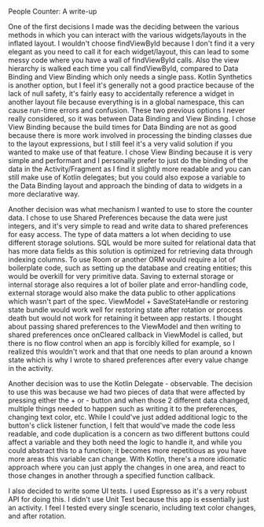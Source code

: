 People Counter: A write-up

One of the first decisions I made was the deciding between the various methods in which you can interact with the various widgets/layouts in the inflated layout. I wouldn't choose findViewById because I don't find it a very elegant as you need to call it for each widget/layout, this can lead to some messy code where you have a wall of findViewById calls. Also the view hierarchy is walked each time you call findViewById, compared to Data Binding and View Binding which only needs a single pass. Kotlin Synthetics is another option, but I feel it's generally not a good practice because of the lack of null safety, it's fairly easy to accidentally reference a widget in another layout file because everything is in a global namespace, this can cause run-time errors and confusion. These two previous options I never really considered, so it was between Data Binding and View Binding. I chose View Binding because the build times for Data Binding are not as good because there is more work involved in processing the binding classes due to the layout expressions, 
but I still feel it's a very valid solution if you wanted to make use of that feature. I chose View Binding because it is very simple and performant and I personally prefer to just do the binding of the data in the Activity/Fragment as I find it slightly more readable and you can still make use of Kotlin delegates; but you could also expose a variable to the Data Binding layout and approach the binding of 
data to widgets in a more declarative way. 

Another decision was what mechanism I wanted to use to store the counter data. I chose to use Shared Preferences because the data were just integers, and it's very simple to read and write data
to shared preferences for easy access. The type of data matters a lot when deciding to use different storage solutions. SQL would be more suited for relational data that has more data fields
as this solution is optimized for retrieving data through indexing columns. To use Room or another ORM would require a lot of boilerplate code, such as setting up the database and 
creating entities; this would be overkill for very primitive data. Saving to external storage or internal storage also requires a lot of boiler plate and error-handling code, external storage 
would also make the data public to other applications which wasn't part of the spec. ViewModel + SaveStateHandle or restoring state bundle would work well for restoring state after rotation or process death but would
not work for retaining it between app restarts. I thought about passing shared preferences to the ViewModel and then writing to shared preferences once onCleared callback in ViewModel is called, but 
there is no flow control when an app is forcibly killed for example, so I realized this wouldn't work and that that one needs to plan around a known state which is why I wrote to shared preferences after
every value change in the activity. 

Another decision was to use the Kotlin Delegate - observable. The decision to use this was because we had two pieces of data that were affected by pressing either the + or - button and when those
2 different data changed, multiple things needed to happen such as writing it to the preferences, changing text color, etc. While I could've just added additional logic to the button's click listener function, 
I felt that would've made the code less readable, and code duplication is a concern as two different buttons could affect a variable and they both need the logic to handle it, and while you could 
abstract this to a function; it becomes more repetitious as you have more areas this variable can change. With Kotlin, there's a more idiomatic approach  where you can just apply the changes in one
area, and react to those changes in another through a specified function callback. 

I also decided to write some UI tests. I used Espresso as it's a very robust API for doing this. I didn't use Unit Test because this app is essentially just an activity. I feel I tested every single scenario,
including text color changes, and after rotation. 

